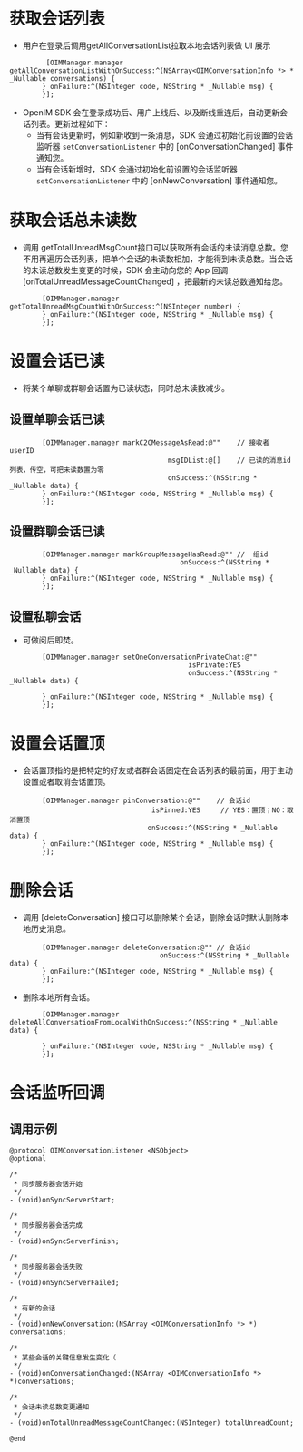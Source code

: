 # 获取会话列表

- 用户在登录后调用getAllConversationList拉取本地会话列表做 UI 展示

```objc
         [OIMManager.manager getAllConversationListWithOnSuccess:^(NSArray<OIMConversationInfo *> * _Nullable conversations) {
        } onFailure:^(NSInteger code, NSString * _Nullable msg) {
        }];

```

- OpenIM SDK 会在登录成功后、用户上线后、以及断线重连后，自动更新会话列表。更新过程如下：
  - 当有会话更新时，例如新收到一条消息，SDK 会通过初始化前设置的会话监听器 `setConversationListener` 中的 [onConversationChanged] 事件通知您。
  - 当有会话新增时，SDK 会通过初始化前设置的会话监听器 `setConversationListener` 中的 [onNewConversation] 事件通知您。

# 获取会话总未读数

- 调用 getTotalUnreadMsgCount接口可以获取所有会话的未读消息总数。您不用再遍历会话列表，把单个会话的未读数相加，才能得到未读总数。当会话的未读总数发生变更的时候，SDK 会主动向您的 App 回调 [onTotalUnreadMessageCountChanged] ，把最新的未读总数通知给您。

```objc
        [OIMManager.manager getTotalUnreadMsgCountWithOnSuccess:^(NSInteger number) {
        } onFailure:^(NSInteger code, NSString * _Nullable msg) {
        }];
```

# 设置会话已读

- 将某个单聊或群聊会话置为已读状态，同时总未读数减少。

## 设置单聊会话已读

```objc
        [OIMManager.manager markC2CMessageAsRead:@""    // 接收者 userID
                                       msgIDList:@[]    // 已读的消息id列表，传空，可把未读数置为零
                                       onSuccess:^(NSString * _Nullable data) {
        } onFailure:^(NSInteger code, NSString * _Nullable msg) {
        }];
```

## 设置群聊会话已读

```objc
        [OIMManager.manager markGroupMessageHasRead:@"" //  组id
                                          onSuccess:^(NSString * _Nullable data) {
        } onFailure:^(NSInteger code, NSString * _Nullable msg) {
        }];
```

## 设置私聊会话

- 可做阅后即焚。

```objc
        [OIMManager.manager setOneConversationPrivateChat:@""
                                            isPrivate:YES
                                            onSuccess:^(NSString * _Nullable data) {
        
        } onFailure:^(NSInteger code, NSString * _Nullable msg) {
        }];
```

# 设置会话置顶

- 会话置顶指的是把特定的好友或者群会话固定在会话列表的最前面，用于主动设置或者取消会话置顶。

```objc
        [OIMManager.manager pinConversation:@""    // 会话id
                                   isPinned:YES     // YES：置顶；NO：取消置顶
                                  onSuccess:^(NSString * _Nullable data) {
        } onFailure:^(NSInteger code, NSString * _Nullable msg) {
        }];
```

# 删除会话

- 调用 [deleteConversation] 接口可以删除某个会话，删除会话时默认删除本地历史消息。

```objc
        [OIMManager.manager deleteConversation:@"" // 会话id
                                     onSuccess:^(NSString * _Nullable data) {
        } onFailure:^(NSInteger code, NSString * _Nullable msg) {
        }];

```

- 删除本地所有会话。

```objc
        [OIMManager.manager deleteAllConversationFromLocalWithOnSuccess:^(NSString * _Nullable data) {
            
        } onFailure:^(NSInteger code, NSString * _Nullable msg) {
        }];
```

# 会话监听回调

## 调用示例

```objc
@protocol OIMConversationListener <NSObject>
@optional

/*
 * 同步服务器会话开始
 */
- (void)onSyncServerStart;

/*
 * 同步服务器会话完成
 */
- (void)onSyncServerFinish;

/*
 * 同步服务器会话失败
 */
- (void)onSyncServerFailed;

/*
 * 有新的会话
 */
- (void)onNewConversation:(NSArray <OIMConversationInfo *> *) conversations;

/*
 * 某些会话的关键信息发生变化（
 */
- (void)onConversationChanged:(NSArray <OIMConversationInfo *> *)conversations;

/*
 * 会话未读总数变更通知
 */
- (void)onTotalUnreadMessageCountChanged:(NSInteger) totalUnreadCount;

@end
```

